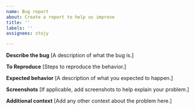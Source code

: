 ```yaml
---
name: Bug report
about: Create a report to help us improve
title: ''
labels: ''
assignees: stojy

---
```


**Describe the bug**
[A description of what the bug is.]

**To Reproduce**
[Steps to reproduce the behavior.]

**Expected behavior**
[A description of what you expected to happen.]

**Screenshots**
[If applicable, add screenshots to help explain your problem.]

**Additional context**
[Add any other context about the problem here.]
